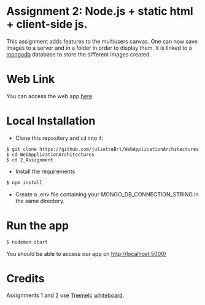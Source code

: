 # Assignment 2: Node.js + static html + client-side js.

This assignment adds features to the multiusers canvas. One can now save images to a server and in a folder in order to display them.
It is linked to a [mongodb](https://www.mongodb.com/cloud/atlas) database to store the different images created.

# Web Link

You can access the web app [here](https://web-app-assignment2.herokuapp.com/).

# Local Installation

* Clone this repository and `cd` into it:
```
$ git clone https://github.com/julietteBrt/WebApplicationArchitectures
$ cd WebApplicationArchitectures
$ cd 2_Assignment
```
* Install the requirements
```bash
$ npm install
```

* Create a .env file containing your MONGO_DB_CONNECTION_STRING in the same directory.

# Run the app

```bash
$ nodemon start
```

You should be able to access our app on [http://localhost:5000/](http://localhost:5000/)

# Credits

Assignments 1 and 2 use [Tnemelc](https://github.com/Tnemlec) [whiteboard](https://github.com/Tnemlec/Whiteboard).

